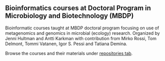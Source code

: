 ## Bioinformatics courses at Doctoral Program in Microbiology and Biotechnology (MBDP)

Bioinformatic courses taught at MBDP doctoral program focusing on use of metagenomics and genomics in microbial (ecology) research. Organized by Jenni Hultman and Antti Karkman with contribution from Mirko Rossi, Tom Delmont, Tommi Vatanen, Igor S. Pessi and Tatiana Demina.  

Browse the courses and their materials under [repositories tab](https://github.com/orgs/MBDP-bioinformatics-courses/repositories).  

